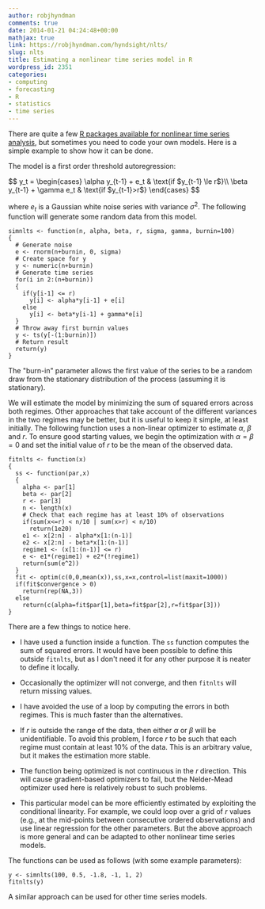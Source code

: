 ```yaml
---
author: robjhyndman
comments: true
date: 2014-01-21 04:24:48+00:00
mathjax: true
link: https://robjhyndman.com/hyndsight/nlts/
slug: nlts
title: Estimating a nonlinear time series model in R
wordpress_id: 2351
categories:
- computing
- forecasting
- R
- statistics
- time series
---
```


There are quite a few [R packages available for nonlinear time series analysis](http://cran.r-project.org/web/views/TimeSeries.html), but sometimes you need to code your own models. Here is a simple example to show how it can be done.

The model is a first order threshold autoregression:

<div>
$$
y_t = \begin{cases}
\alpha y_{t-1} + e_t & \text{if $y_{t-1} \le r$}\\
\beta y_{t-1} + \gamma e_t & \text{if $y_{t-1}>r$}
\end{cases}
$$
</div>

where $e_t$ is a Gaussian white noise series with variance $\sigma^2$. The following function will generate some random data from this model.<!-- more -->


    
    
    simnlts <- function(n, alpha, beta, r, sigma, gamma, burnin=100)
    {
      # Generate noise
      e <- rnorm(n+burnin, 0, sigma)
      # Create space for y
      y <- numeric(n+burnin)
      # Generate time series
      for(i in 2:(n+burnin))
      {
        if(y[i-1] <= r)
          y[i] <- alpha*y[i-1] + e[i]
        else
          y[i] <- beta*y[i-1] + gamma*e[i]
      }
      # Throw away first burnin values
      y <- ts(y[-(1:burnin)])
      # Return result
      return(y)
    }
    



The "burn-in" parameter allows the first value of the series to be a random draw from the stationary distribution of the process (assuming it is stationary).

We will estimate the model by minimizing the sum of squared errors across both regimes. Other approaches that take account of the different variances in the two regimes may be better, but it is useful to keep it simple, at least initially. The following function uses a non-linear optimizer to estimate $\alpha$, $\beta$ and $r$. To ensure good starting values, we begin the optimization with $\alpha=\beta=0$ and set the initial value of $r$ to be the mean of the observed data.


    
    
    fitnlts <- function(x)
    {
      ss <- function(par,x)
      {
        alpha <- par[1]
        beta <- par[2]
        r <- par[3]
        n <- length(x)
        # Check that each regime has at least 10% of observations
        if(sum(x<=r) < n/10 | sum(x>r) < n/10)
          return(1e20)
        e1 <- x[2:n] - alpha*x[1:(n-1)]
        e2 <- x[2:n] - beta*x[1:(n-1)]
        regime1 <- (x[1:(n-1)] <= r)
        e <- e1*(regime1) + e2*(!regime1)
        return(sum(e^2))
      }
      fit <- optim(c(0,0,mean(x)),ss,x=x,control=list(maxit=1000))
      if(fit$convergence > 0)
        return(rep(NA,3))
      else
        return(c(alpha=fit$par[1],beta=fit$par[2],r=fit$par[3]))
    }
    



There are a few things to notice here.





  * I have used a function inside a function. The `ss` function computes the sum of squared errors. It would have been possible to define this outside `fitnlts`, but as I don't need it for any other purpose it is neater to define it locally.

  * Occasionally the optimizer will not converge, and then `fitnlts` will return missing values.

  * I have avoided the use of a loop by computing the errors in both regimes. This is much faster than the alternatives.

  * If $r$ is outside the range of the data, then either $\alpha$ or $\beta$ will be unidentifiable. To avoid this problem, I force $r$ to be such that each regime must contain at least 10% of the data. This is an arbitrary value, but it makes the estimation more stable.

  * The function being optimized is not continuous in the $r$ direction. This will cause gradient-based optimizers to fail, but the Nelder-Mead optimizer used here is relatively robust to such problems.

  * This particular model can be more efficiently estimated by exploiting the conditional linearity. For example, we could loop over a grid of $r$ values (e.g., at the mid-points between consecutive ordered observations) and use linear regression for the other parameters. But the above approach is more general and can be adapted to other nonlinear time series models.


The functions can be used as follows (with some example parameters):


    
    
    y <- simnlts(100, 0.5, -1.8, -1, 1, 2)
    fitnlts(y)
    



A similar approach can be used for other time series models.
